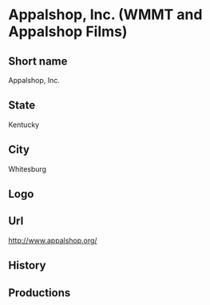 # Appalshop, Inc. (WMMT and Appalshop Films)

## Short name

Appalshop, Inc.

## State

Kentucky

## City

Whitesburg

## Logo



## Url

http://www.appalshop.org/

## History



## Productions


